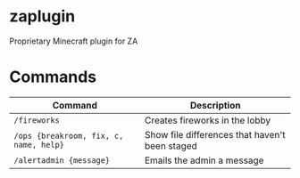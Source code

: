 # zaplugin
Proprietary Minecraft plugin for ZA

# Commands
| Command | Description |
| --- | --- |
| `/fireworks` | Creates fireworks in the lobby |
| `/ops {breakroom, fix, c, name, help}` | Show file differences that haven't been staged |
| `/alertadmin {message}` | Emails the admin a message |
